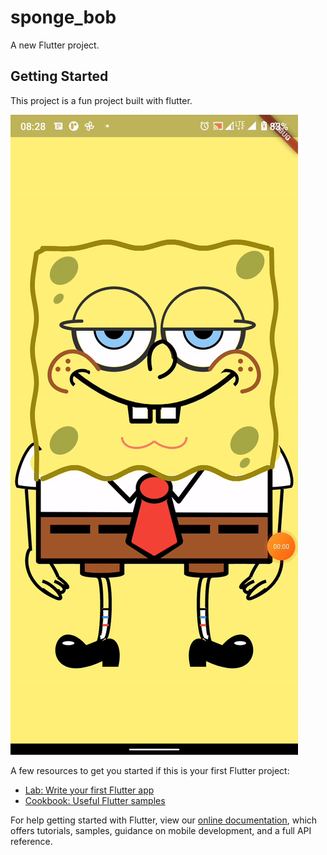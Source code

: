 # sponge_bob

A new Flutter project.

## Getting Started

This project is a fun project built with flutter.


![Sponge Bob Animation](https://github.com/JasperEssien2/sponge_bob/blob/master/display/ezgif.com-gif-maker.gif)


A few resources to get you started if this is your first Flutter project:

- [Lab: Write your first Flutter app](https://flutter.dev/docs/get-started/codelab)
- [Cookbook: Useful Flutter samples](https://flutter.dev/docs/cookbook)

For help getting started with Flutter, view our
[online documentation](https://flutter.dev/docs), which offers tutorials,
samples, guidance on mobile development, and a full API reference.
